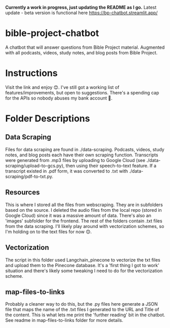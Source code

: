 **Currently a work in progress, just updating the README as I go.**
Latest update - beta version is functional here https://bp-chatbot.streamlit.app/


# bible-project-chatbot
A chatbot that will answer questions from Bible Project material. Augmented with all podcasts, videos, study notes, and blog posts from Bible Project.

# Instructions
Visit the link and enjoy 😊. I've still got a working list of features/improvements, but open to suggestions. There's a spending cap for the APIs so nobody abuses my bank account 👀.

# Folder Descriptions
## Data Scraping
Files for data scraping are found in ./data-scraping. Podcasts, videos, study notes, and blog posts each have their own scraping function.
Transcripts were generated from .mp3 files by uploading to Google Cloud (see ./data-scraping/upload-to-gcs.py), then using their speech-to-text feature. 
If a transcript existed in .pdf form, it was converted to .txt with ./data-scraping/pdf-to-txt.py.

## Resources
This is where I stored all the files from webscraping. They are in subfolders based on the source. I deleted the audio files from the local repo (stored in Google Cloud) since it was a massive amount of data. There's also an 'images' subfolder for the frontend. The rest of the folders contain .txt files from the data scraping. I'll likely play around with vectorization schemes, so I'm holding on to the text files for now 😊.

## Vectorization
The script in this folder used Langchain_pinecone to vectorize the txt files and upload them to the Pinecone database. It's a 'first thing I got to work' situation and there's likely some tweaking I need to do for the vectorization scheme.

## map-files-to-links
Probably a cleaner way to do this, but the .py files here generate a JSON file that maps the name of the .txt files I generated to the URL and Title of the content. This is what lets me print the 'further reading' bit in the chatbot. See readme in map-files-to-links folder for more details.